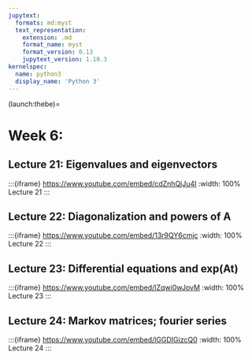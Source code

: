 ```yaml
---
jupytext:
  formats: md:myst
  text_representation:
    extension: .md
    format_name: myst
    format_version: 0.13
    jupytext_version: 1.10.3
kernelspec:
  name: python3
  display_name: 'Python 3'
---
```

(launch:thebe)=
# Week 6: 

## Lecture 21: Eigenvalues and eigenvectors

:::{iframe} https://www.youtube.com/embed/cdZnhQjJu4I
:width: 100%
Lecture 21
:::

## Lecture 22: Diagonalization and powers of A

:::{iframe} https://www.youtube.com/embed/13r9QY6cmjc
:width: 100%
Lecture 22
:::

## Lecture 23: Differential equations and exp(At)

:::{iframe} https://www.youtube.com/embed/IZqwi0wJovM
:width: 100%
Lecture 23
:::

## Lecture 24: Markov matrices; fourier series

:::{iframe} https://www.youtube.com/embed/lGGDIGizcQ0
:width: 100%
Lecture 24
:::